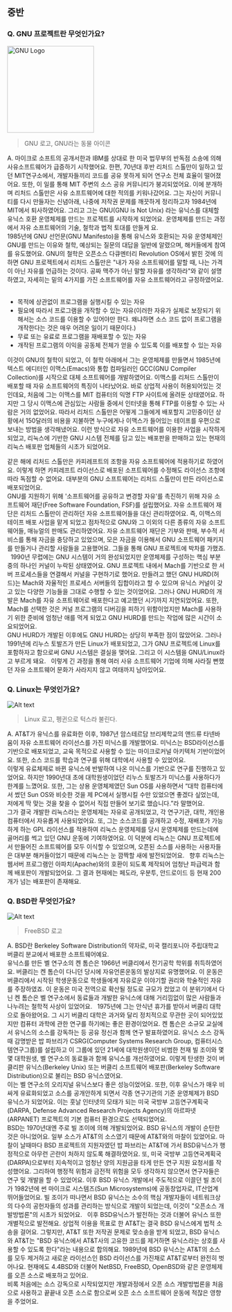 ## 중반
### Q. GNU 프로젝트란 무엇인가요?

<img src="https://upload.wikimedia.org/wikipedia/en/thumb/2/22/Heckert_GNU_white.svg/535px-Heckert_GNU_white.svg.png" alt="GNU Logo" width="200px" height="200px"/>

> GNU 로고, GNU라는 동물 아이콘

 A. 마이크로 소프트의 공개서한과 IBM를 상대로 한 미국 법무부의 반독점 소송에 의해 사유소프트웨어가 급증하기 시작했어요. 한편, 70년대 후반 리처드 스톨만이 일하고 있던 MIT연구소에서, 개발자들끼리 코드를 공유 못하게 되어 연구소 전체 효율이 떨어졌어요. 또한, 이 일를 통해 MIT 주변의 소스 공유 커뮤니티가 붕괴되었어요. 이에 분개하며 리처드 스톨만은 사유 소프트웨어에 대한 적의를 키워나갔어요. 그는 자신이 커뮤니티를 다시 만들자는 신념아래, 나중에 저작권 문제를 깨끗하게 정리하고자 1984년에 MIT에서 퇴사하였어요. 그리고 그는 GNU(GNU is Not Unix) 라는 유닉스를 대체할 유닉스 호환 운영체제를 만드는 프로젝트를 시작하게 되었어요. 운영체제를 만드는 과정에서 자유 소프트웨어의 기술, 철학과 법적 토대를 만들게 요.  
 1985년에 GNU 선언문(GNU Manifesto)을 통해 유닉스와 호환되는 자유 운영체제인 GNU를 만드는 이유와 철학, 예상되는 질문의 대답을 일반에 알렸으며, 해커들에게 참여를 유도했어요. GNU의 철학은 오픈소스 다큐멘터리 Revolution OS에서 밝힌 것에 의하면 GNU 프로젝트에서 리처드 스톨만은 "내가 자유 소프트웨어를 말할 때, 나는 가격이 아닌 자유를 언급하는 것이다. 공짜 맥주가 아닌 말할 자유를 생각하라"와 같이 설명하였고, 자세히는 밑의 4가지를 가진 소프트웨어를 자유 소프트웨어라고 규정하였어요.  
  
- 목적에 상관없이 프로그램을 실행시킬 수 있는 자유
- 필요에 따라서 프로그램을 개작할 수 있는 자유(이러한 자유가 실제로 보장되기 위해서는 소스 코드를 이용할 수 있어야만 한다. 왜냐하면 소스 코드 없이 프로그램을 개작한다는 것은 매우 어려운 일이기 때문이다.)
- 무료 또는 유료로 프로그램을 재배포할 수 있는 자유
- 개작된 프로그램의 이익을 공동체 전체가 얻을 수 있도록 이를 배포할 수 있는 자유
  
 이것이 GNU의 철학이 되었고, 이 철학 아래에서 그는 운영체제를 만들면서 1985년에 텍스트 에디터인 이맥스(Emacs)와 통합 컴파일러인 GCC(GNU Compiler Collection)를 시작으로 대체 소프트웨어를 개발하였어요. 이맥스를 리처드 스톨만이 배포할 때 자유 소프트웨어의 특징이 나타났어요. 바로 상업적 사용이 허용되어있는 것인데요, 처음에 그는 이맥스를 MIT 컴퓨터의 익명 FTP 사이트에 올려둔 상태였어요. 하지만 그 당시 이맥스에 관심있는 사람들 중에서 인터넷을 통해 FTP를 이용할 수 있는 사람은 거의 없었어요. 따라서 리처드 스톨만은 어떻게 그들에게 배포할지 고민중이던 상황에서 150달러의 비용을 지불하면 누구에게나 이맥스가 들어있는 테이프를 우편으로 보내는 방법을 생각해냈어요. 이런 방식으로 자유 소프트웨어를 이용한 사업을 시작하게 되었고, 리눅스에 기반한 GNU 시스템 전체를 담고 있는 배포판을 판매하고 있는 현재의 리눅스 배포판 업체들의 시초가 되었어요.  

 <!-- 같은 해인 1985년에 리처드 스톨만은 자유 소프트웨어를 규정함에 있어서 자유의 범위에 대해 고민하였어요. 자유의 범위를 너무나도 넓히면 공공 도메인(public domain)으로 공개된 소프트웨어를 손쉽게 독점 소프트웨어로 변형시킬 수 있었어요. 돕 홉킨스라는 사람이 보낸 편지에서 나오는 "카피레프트"라는 이름을  사용하여 카피레프트라는 방식의 조항을 자유 소프트웨어에 적용하기로 하였어요. 이는 카피레프트 라이선스로 배포된 소프트웨어를 수정해서 배포할 때에도 똑같은 라이선스가 적용된다는 것이에요. 대부분의 GNU 소프트웨어에는 카피레프트를 실제로 구현한 라이선스 기준인 GPL(GNU General Public Lisence)이 적용되어 배포되었어요.  -->

 같은 해에 리처드 스톨만은 카피레프트의 조항을 자유 소프트웨어에 적용하기로 하였어요. 이렇게 하면 카피레프트 라이선스로 배포된 소프트웨어를 수정해도 라이선스 조항에 따라 독점할 수 없어요. 대부분의 GNU 소프트웨어는 리처드 스톨만이 만든 라이선스로 배포되었어요.  
 GNU를 지원하기 위해 '소프트웨어를 공유하고 변경할 자유'를 촉진하기 위해 자유 소프트웨어 재단(Free Software Foundation, FSF)를 설립했어요. 자유 소프트웨어 재단은 리처드 스톨만이 관리하던 자유 소프트웨어들을 대신 관리하였어요. 즉, 이맥스의 테이프 배포 사업을 맡게 되었고 점차적으로 GNU와 그 이외의 다른 종류의 자유 소프트웨어들, 매뉴얼의 판매도 관리하였어요. 자유 소프트웨어 재단은 기부와 판매, 부수적 서비스를 통해 자금을 충당하고 있었으며, 모은 자금을 이용해서 GNU 소프트웨어 패키지를 만들거나 관리할 사람들을 고용했어요. 그들을 통해 GNU 프로젝트에 박차를 가했죠.  
 1990년 무렵에는 GNU 시스템이 거의 완성되었지만 운영체제를 구성하는 핵심 부분 중의 하나인 커널이 누락된 상태였어요. GNU 프로젝트 내에서 Mach를 기반으로 한 서버 프로세스들을 연결해서 커널을 구현하기로 했어요. 만들려고 했던 GNU HURD(허드)는 Mach와 자율적인 프로세스 서버들의 집합이라고 할 수 있으며 유닉스 커널이 갖고 있는 다양한 기능들을 그대로 수행할 수 있는 것이었어요. 그러나 GNU HURD의 개발은 Mach를 자유 소프트웨어로 배포한다고 예고했던 시기까지 지연되었어요. 또한, Mach를 선택한 것은 커널 프로그램의 디버깅을 피하기 위함이었지만 Mach를 사용하기 위한 준비에 엄청난 애를 먹게 되었고 GNU HURD를 만드는 작업에 많은 시간이 소요되었어요.  
 GNU HURD가 개발된 이후에도 GNU HURD는 상당히 부족한 점이 많았어요. 그러나 1991년에 리누스 토발즈가 만든 Linux가 배포되었고, 그가 GNU 프로젝트에 Linux를 포함하자고 함으로써 GNU 시스템은 결실을 맺어요. 그리고 이 시스템을 GNU/Linux라고 부르게 돼요.  
 이렇게 긴 과정을 통해 여러 사유 소프트웨어 기업에 의해 사라질 뻔했던 자유 소프트웨어 문화가 사라지지 않고 여태까지 남아있어요.  

### Q. Linux는 무엇인가요?

![Alt text](https://upload.wikimedia.org/wikipedia/commons/thumb/3/35/Tux.svg/280px-Tux.svg.png "Linux Logo")

> Linux 로고, 펭귄으로 턱스라 불린다.

 A. AT&T가 유닉스를 유료화한 이후, 1987년 암스테르담 브리제학교의 앤드류 타넨바움이 자유 소프트웨어 라이선스를 가진 미닉스를 개발했어요. 미닉스는 BSD라이선스를 기반으로 배포되었고, 교육 목적으로 사용할 수 있는 마이크로커널 아키텍처 기반이었어요. 또한, 소스 코드를 학습과 연구를 위해 대학에서 사용할 수 있었어요.  
 이렇게 유료체제로 바뀐 유닉스에 반발하여 나온 미닉스를 기반으로 연구를 진행하고 있었어요. 하지만 1990년대 초에 대학원생이었던 리누스 토발즈가 미닉스를 사용하다가 한계를 느꼈어요. 또한, 그는 상용 운영체제였던 Sun OS를 사용하면서  “대학 컴퓨터에서 썼던 Sun OS와 비슷한 것을 제 PC에서 실행시킬 수만 있었으면 좋겠다 싶었는데, 저에게 딱 맞는 것을 찾을 수 없어서 직접 만들어 보기로 했습니다.”라 말했어요.  
 그가 결국 개발한 리눅스라는 운영체제는 자유로 공개되었고, 각 연구기관, 대학, 개인용 컴퓨터에서 자유롭게 사용되었어요. 또, 그는 소스코드를 공개하고 수정, 재배포가 가능하게 하는 GPL 라이선스를 적용하여 리눅스 운영체제를 당시 운영체제를 만드는데에 골머리를 썩고 있던 GNU 운동에 기여하였어요. 이 덕분에 리눅스는 GNU 프로젝트에서 만들어진 소프트웨어를 모두 이식할 수 있었으며, 오픈된 소스를 사용하는 사용자들은 대부분 해커들이었기 때문에 리눅스는 눈 깜짝할 새에 발전되었어요.  
 향후 리눅스는 웹서버 프로그램인 아파치(Apache)와의 호환이 되도록 제작되어 엄청난 파급력과 함께 배포판이 개발되었어요. 그 결과 현재에는 페도라, 우분투, 안드로이드 등 현재 200개가 넘는 배포판이 존재해요.

### Q. BSD란 무엇인가요?

![Alt text](https://www.freebsd.org/layout/images/logo-red.png "FreeBSD Logo")

> FreeBSD 로고

 A. BSD란 Berkeley Software Distribution의 약자로, 미국 캘리포니아 주립대학교 버클리 분교에서 배포한 소프트웨어예요.  
 유닉스를 만든 벨 연구소의 켄 톰슨은 1966년 버클리에서 전기공학 학위를 취득하였어요. 버클리는 켄 톰슨이 다니던 당시에 자유언론운동의 발상지로 유명했어요. 이 운동은 버클리에서 시작된 학생운동으로 학생들에게 자유로운 이야기할 권리와 학술적인 자유를 주장하였죠. 이 운동은 미국 전역으로 확산될 정도로 규모가 컸었고 이 분위기에서 다닌 켄 톰슨은 벨 연구소에서 동료들과 개발한 유닉스에 대해 거리낌없이 많은 사람들과 나누려는 철학적 사상이 있었어요.  
 1975년에 그는 안식년 휴가를 받아서 버클리 대학으로 돌아왔어요. 그 시기 버클리 대학은 과거와 달리 정치적으로 무관한 곳이 되어있었지만 컴퓨터 과학에 관한 연구를 하기에는 좋은 환경이었어요. 켄 톰슨은 소규모 교실에서 유닉스의 소스를 강독하는 등 공유 정신과 함께 연구 발표하였어요. 유닉스 소스 강독 때 감명받은 밥 파브리가 CSRG(Computer Systems Research Group, 컴퓨터시스템연구그룹)를 설립하고 이 그룹에 있던 21세에 대학원생이던 비범한 천재 빌 조이와 몇몇 대학원생, 벨 연구소의 동료들과 함께 유닉스를 개선하였어요. 이렇게 탄생한 것이 버클리판 유닉스(Berkeley Unix) 또는 버클리 소프트웨어 배포판(Berkeley Software Distribution)으로 불리는 BSD 유닉스였어요.  
 이는 벨 연구소의 오리지널 유닉스보다 좋은 성능이었어요. 또한, 이후 유닉스가 매우 비싸게 유료화되었고 소스를 공개안하게 되면서 각종 연구기관의 기준 운영체제가 BSD 유닉스가 되었어요. 이는 훗날 인터넷의 모태가 되는 미국 국방부 고등연구계획국(DARPA, Defense Advanced Research Projects Agency)의 아르파넷(ARPANET) 프로젝트의 기본 컴퓨터 환경으로도 선택되었어요.  
 BSD는 1970년대엔 주로 빌 조이에 의해 개발되었어요. BSD 유닉스의 개발이 순탄한 것은 아니었어요. 일부 소스가 AT&T의 소스였기 때문에 AT&T와의 마찰이 있었어요. 마찰이 날때마다 BSD 프로젝트의 지원자였던 밥 파브리는 AT&T에 가서 BSD유닉스가 행정적으로 아무런 곤란이 처하지 않도록 해결하였어요. 또, 미국 국방부 고등연국계획국(DARPA)으로부터 지속적이고 엄청난 양의 지원금을 타게 만든 연구 지원 요청서를 작성했어요. 그리하여 행정적 위험과 금전적 위험을 모두 생각하지 않으면서 연구자들은 연구 및 개발을 할 수 있었어요. 이후 BSD 유닉스 개발에서 주도적으로 이끌던 빌 조이가 1982년에 썬 마이크로 시스템즈(Sun Microsystems)에 공동창업자로, IT산업계 뛰어들었어요. 빌 조이가 떠나면서 BSD 유닉스는 소수의 핵심 개발자들이 네트워크상의 다수의 공헌자들의 성과를 관리하는 방식으로 개발이 되었는데, 이것이 "오픈소스 개발방법론"의 시초가 되었어요.   
 이후 BSD유닉스가 발전하는 것과 더불어 유닉스 또한 개별적으로 발전해요. 상업적 이용을 목표로 한 AT&T는 결국 BSD 유닉스에게 법적 소송을 걸어요. 그렇지만, AT&T 또한 저작권 문제로 맞소송을 받게 되었고, BSD 유닉스와 AT&T는 "BSD 유닉스에서 AT&T사의 고유한 코드를 제거하면 유닉스라는 상호를 사용할 수 있도록 한다"라는 내용으로 합의해요. 1989년에 BSD 유닉스는 AT&T의 소스를 모두 제거하고 새로운 라이선스인 BSD 라이선스를 가진채로 AT&T로부터 완전히 벗어나요. 현재에도 4.4BSD와 더불어 NetBSD, FreeBSD, OpenBSD와 같은 운영체제를 오픈 소스로 배포하고 있어요.  
 비록 처음에는 소스 강독으로 시작되었지만 개발과정에서 오픈 소스 개발방법론을 처음으로 사용하고 끝끝내 오픈 소스로 함으로써 오픈 소스 소프트웨어 운동에 적잖은 영향을 주었어요.
